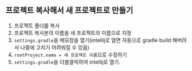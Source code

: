 ## 프로젝트 복사해서 새 프로젝트로 만들기

1. 프로젝트 폴더를 복사
2. 프로젝트 복사본의 이름을 새 프로젝트의 이름으로 지정
3. `settings.gradle`을 메모장을 열기(intellij로 열면 자동으로 gradle build 해버려서 나중에 고치기 어려워질 수 있음)
4. `rootProject.name = 새 프로젝트 이름`으로 수정하기
5. `settings.gradle`을 더블클릭하여 intellij로 열기.
